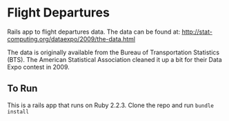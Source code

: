 # Flight Departures


Rails app to flight departures data.  The data can be found at:
http://stat-computing.org/dataexpo/2009/the-data.html

The data is originally available from the Bureau of Transportation Statistics
(BTS). The American Statistical Association cleaned it up a bit for their Data
Expo contest in 2009.

## To Run

This is a rails app that runs on Ruby 2.2.3.  Clone the repo and run `bundle install`
